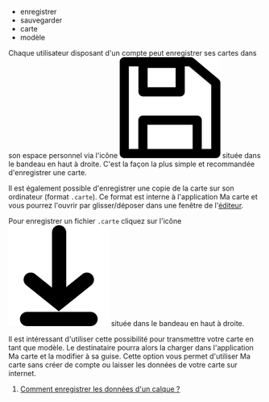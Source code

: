 - enregistrer
- sauvegarder
- carte
- modèle

Chaque utilisateur disposant d'un compte peut enregistrer ses cartes dans son espace personnel via l'icône <img class="icon" src="https://raw.githubusercontent.com/IGNF-Ma-carte/font-ign/main/svg/mc/uEA27-save.svg" /> située dans le bandeau en haut à droite.
 C'est la façon la plus simple et recommandée d'enregistrer une carte.

Il est également possible d'enregistrer une copie de la carte sur son ordinateur (format `.carte`). Ce format est interne à l'application Ma carte et vous pourrez l'ouvrir par glisser/déposer dans une fenêtre de l'[éditeur](https://macarte.ign.fr/edition/carte/).

Pour enregistrer un fichier `.carte` cliquez sur l'icône <img class="icon" src="https://raw.githubusercontent.com/IGNF-Ma-carte/font-ign/main/svg/ign/uE90A-download.svg" /> située dans le bandeau en haut à droite.

Il est intéressant d'utiliser cette possibilité pour transmettre votre carte en tant que modèle. Le destinataire pourra alors la charger dans l'application Ma carte et la modifier à sa guise.
Cette option vous permet d'utiliser Ma carte sans créer de compte ou laisser les données de votre carte sur internet.

1. [Comment enregistrer les données d'un calque ?](./Comment_enregistrer_les_données_d'un_calque.md)
